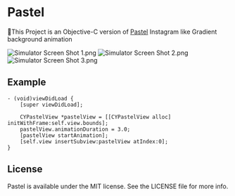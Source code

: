 # Pastel 
🙋This Project is an Objective-C version of [Pastel](https://github.com/cruisediary/Pastel)
Instagram like Gradient background animation

![Simulator Screen Shot 1.png](https://ww3.sinaimg.cn/large/006tKfTcgy1ffnazbdoicj306k0boaac.jpg)
![Simulator Screen Shot 2.png](https://ww4.sinaimg.cn/large/006tKfTcgy1ffnazb250dj306k0bo3ys.jpg)
![Simulator Screen Shot 3.png](https://ww3.sinaimg.cn/large/006tKfTcgy1ffnazb1lkbj306k0boq37.jpg)

## Example

```objc
- (void)viewDidLoad {
    [super viewDidLoad];
    
    CYPastelView *pastelView = [[CYPastelView alloc] initWithFrame:self.view.bounds];
    pastelView.animationDuration = 3.0;
    [pastelView startAnimation];
    [self.view insertSubview:pastelView atIndex:0];
}
```

## License

Pastel is available under the MIT license. See the LICENSE file for more info.
